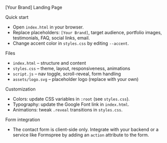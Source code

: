 [Your Brand] Landing Page

Quick start
- Open `index.html` in your browser.
- Replace placeholders: `[Your Brand]`, target audience, portfolio images, testimonials, FAQ, social links, email.
- Change accent color in `styles.css` by editing `--accent`.

Files
- `index.html` – structure and content
- `styles.css` – theme, layout, responsiveness, animations
- `script.js` – nav toggle, scroll-reveal, form handling
- `assets/logo.svg` – placeholder logo (replace with your own)

Customization
- Colors: update CSS variables in `:root` (see `styles.css`).
- Typography: update the Google Font link in `index.html`.
- Animations: tweak `.reveal` transitions in `styles.css`.

Form integration
- The contact form is client-side only. Integrate with your backend or a service like Formspree by adding an `action` attribute to the form.


